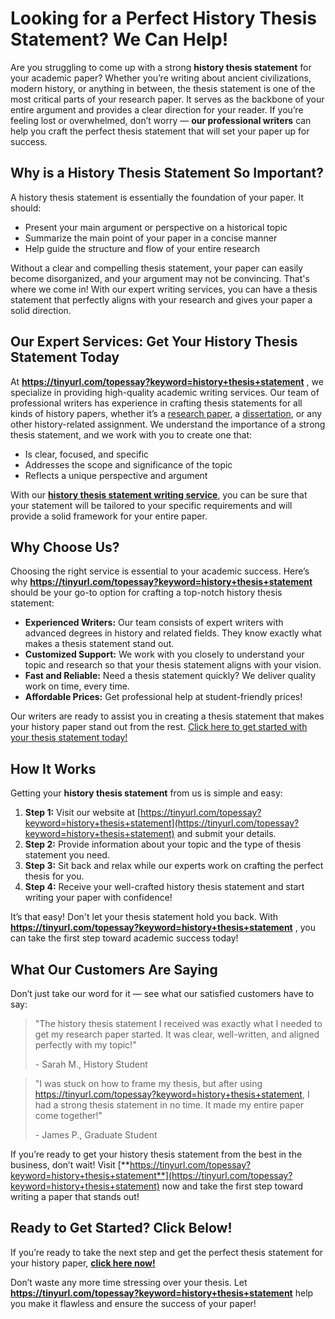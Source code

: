 # Looking for a Perfect History Thesis Statement? We Can Help!

Are you struggling to come up with a strong **history thesis statement** for your academic paper? Whether you’re writing about ancient civilizations, modern history, or anything in between, the thesis statement is one of the most critical parts of your research paper. It serves as the backbone of your entire argument and provides a clear direction for your reader. If you’re feeling lost or overwhelmed, don’t worry — **our professional writers** can help you craft the perfect thesis statement that will set your paper up for success.

## Why is a History Thesis Statement So Important?

A history thesis statement is essentially the foundation of your paper. It should:

- Present your main argument or perspective on a historical topic
- Summarize the main point of your paper in a concise manner
- Help guide the structure and flow of your entire research

Without a clear and compelling thesis statement, your paper can easily become disorganized, and your argument may not be convincing. That's where we come in! With our expert writing services, you can have a thesis statement that perfectly aligns with your research and gives your paper a solid direction.

## Our Expert Services: Get Your History Thesis Statement Today

At **https://tinyurl.com/topessay?keyword=history+thesis+statement** , we specialize in providing high-quality academic writing services. Our team of professional writers has experience in crafting thesis statements for all kinds of history papers, whether it’s a [research paper](https://tinyurl.com/topessay?keyword=history+thesis+statement), a [dissertation](https://tinyurl.com/topessay?keyword=history+thesis+statement), or any other history-related assignment. We understand the importance of a strong thesis statement, and we work with you to create one that:

- Is clear, focused, and specific
- Addresses the scope and significance of the topic
- Reflects a unique perspective and argument

With our [**history thesis statement writing service**](https://tinyurl.com/topessay?keyword=history+thesis+statement), you can be sure that your statement will be tailored to your specific requirements and will provide a solid framework for your entire paper.

## Why Choose Us?

Choosing the right service is essential to your academic success. Here’s why **https://tinyurl.com/topessay?keyword=history+thesis+statement** should be your go-to option for crafting a top-notch history thesis statement:

- **Experienced Writers:** Our team consists of expert writers with advanced degrees in history and related fields. They know exactly what makes a thesis statement stand out.
- **Customized Support:** We work with you closely to understand your topic and research so that your thesis statement aligns with your vision.
- **Fast and Reliable:** Need a thesis statement quickly? We deliver quality work on time, every time.
- **Affordable Prices:** Get professional help at student-friendly prices!

Our writers are ready to assist you in creating a thesis statement that makes your history paper stand out from the rest. [Click here to get started with your thesis statement today!](https://tinyurl.com/topessay?keyword=history+thesis+statement)

## How It Works

Getting your **history thesis statement** from us is simple and easy:

1. **Step 1:** Visit our website at [https://tinyurl.com/topessay?keyword=history+thesis+statement](https://tinyurl.com/topessay?keyword=history+thesis+statement) and submit your details.
2. **Step 2:** Provide information about your topic and the type of thesis statement you need.
3. **Step 3:** Sit back and relax while our experts work on crafting the perfect thesis for you.
4. **Step 4:** Receive your well-crafted history thesis statement and start writing your paper with confidence!

It’s that easy! Don't let your thesis statement hold you back. With **https://tinyurl.com/topessay?keyword=history+thesis+statement** , you can take the first step toward academic success today!

## What Our Customers Are Saying

Don’t just take our word for it — see what our satisfied customers have to say:

> "The history thesis statement I received was exactly what I needed to get my research paper started. It was clear, well-written, and aligned perfectly with my topic!"
> 
> <footer>- Sarah M., History Student</footer>

> "I was stuck on how to frame my thesis, but after using https://tinyurl.com/topessay?keyword=history+thesis+statement, I had a strong thesis statement in no time. It made my entire paper come together!"
> 
> <footer>- James P., Graduate Student</footer>

If you’re ready to get your history thesis statement from the best in the business, don’t wait! Visit [**https://tinyurl.com/topessay?keyword=history+thesis+statement**](https://tinyurl.com/topessay?keyword=history+thesis+statement) now and take the first step toward writing a paper that stands out!

## Ready to Get Started? Click Below!

If you’re ready to take the next step and get the perfect thesis statement for your history paper, [**click here now!**](https://tinyurl.com/topessay?keyword=history+thesis+statement)

Don’t waste any more time stressing over your thesis. Let **https://tinyurl.com/topessay?keyword=history+thesis+statement** help you make it flawless and ensure the success of your paper!
